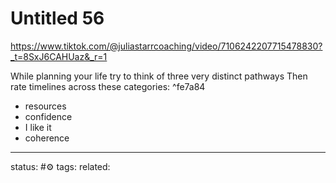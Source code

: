 # Untitled 56
https://www.tiktok.com/@juliastarrcoaching/video/7106242207715478830?_t=8SxJ6CAHUaz&_r=1

While planning your life try to think of three very distinct pathways
Then rate timelines across these categories: ^fe7a84
 - resources
 - confidence
 - I like it
 - coherence




--- 
status: #⚙️ 
tags: 
related: 